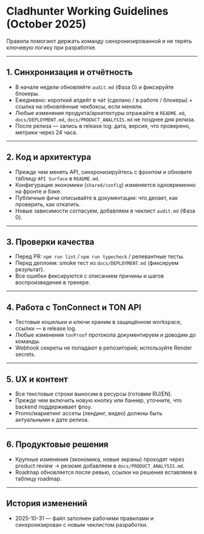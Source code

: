 # Cladhunter Working Guidelines (October 2025)

Правила помогают держать команду синхронизированной и не терять ключевую логику при разработке.

---

## 1. Синхронизация и отчётность

- В начале недели обновляйте `audit.md` (Фаза 0) и фиксируйте блокеры.
- Ежедневно: короткий апдейт в чат (сделано / в работе / блокеры) + ссылка на обновлённые чекбоксы, если меняли.
- Любые изменения продукта/архитектуры отражайте в `README.md`, `docs/DEPLOYMENT.md`, `docs/PRODUCT_ANALYSIS.md` не позднее дня релиза.
- После релиза — запись в release log: дата, версия, что проверено, метрики через 24 часа.

---

## 2. Код и архитектура

- Прежде чем менять API, синхронизируйтесь с фронтом и обновите таблицу `API Surface` в `README.md`.
- Конфигурация экономики (`shared/config`) изменяется одновременно на фронте и бэке.
- Публичные фичи описывайте в документации: что делает, как проверить, как откатить.
- Новые зависимости согласуем, добавляем в чеклист `audit.md` (Фаза 0).

---

## 3. Проверки качества

- Перед PR: `npm run lint` / `npm run typecheck` / релевантные тесты.
- Перед деплоем: smoke тест из `docs/DEPLOYMENT.md` (фиксируем результат).
- Все ошибки фиксируются с описанием причины и шагов воспроизведения в трекере.

---

## 4. Работа с TonConnect и TON API

- Тестовые кошельки и ключи храним в защищённом workspace, ссылки — в release log.
- Любые изменения `tonProof` протокола документируем и доводим до команды.
- Webhook секреты не попадают в репозиторий; используйте Render secrets.

---

## 5. UX и контент

- Все текстовые строки выносим в ресурсы (готовим RU/EN).
- Прежде чем включить новую кнопку или баннер, уточните, что backend поддерживает флоу.
- Promo/маркетинг ассеты (лендинг, видео) должны быть актуальными к дате релиза.

---

## 6. Продуктовые решения

- Крупные изменения (экономика, новые экраны) проходят через product review → резюме добавляем в `docs/PRODUCT_ANALYSIS.md`.
- Roadmap обновляется после ревью, ссылки на решения вставляем в таблицу roadmap.

---

## История изменений

- 2025-10-31 — файл заполнен рабочими правилами и синхронизирован с новым чеклистом разработки.

